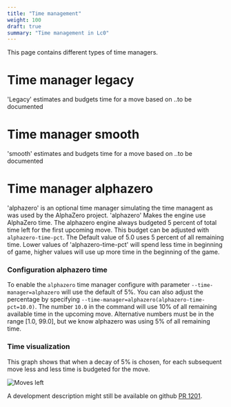 ```yaml
---
title: "Time management"
weight: 100
draft: true
summary: "Time management in Lc0"
---
```


This page contains different types of time managers.

# Time manager legacy

'Legacy' estimates and budgets time for a move based on ..to be documented

# Time manager smooth

'smooth' estimates and budgets time for a move based on ..to be documented

# Time manager alphazero

'alphazero' is an optional time manager simulating the time managent as was used by the AlphaZero project. 'alphazero' Makes the engine use AlphaZero time. The alphazero engine always budgeted 5 percent of total time left for the first upcoming move. This budget can be adjusted with `alphazero-time-pct`. The Default value of 5.0 uses 5 percent of all remaining time. Lower values of 'alphazero-time-pct' will spend less time in beginning of game, higher values will use up more time in the beginning of the game.

### Configuration alphazero time
 
To enable the `alphazero` time manager configure with parameter `--time-manager=alphazero` will use the default of 5%. You can also adjust the percentage by specifying `--time-manager=alphazero(alphazero-time-pct=10.0)`. The number `10.0` in the command will use 10% of all remaining available time in the upcoming move. Alternative numbers must be in the range [1.0, 99.0], but we know alphazero was using 5% of all remaining time.

### Time visualization

This graph shows that when a decay of 5% is chosen, for each subsequent move less and less time is budgeted for the move.

![Moves left](../alphazerotimedecay.png)

A development description might still be available on github 
[PR 1201](https://github.com/LeelaChessZero/lc0/pull/1201).